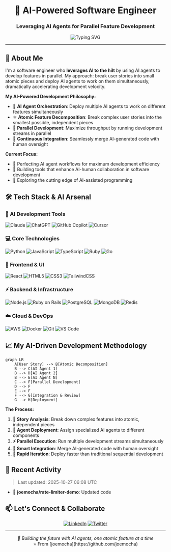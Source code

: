 <div align="center">
  <h1>🤖 AI-Powered Software Engineer</h1>
  <h3>Leveraging AI Agents for Parallel Feature Development</h3>
  
  ![Typing SVG](https://readme-typing-svg.herokuapp.com?font=Fira+Code&pause=1000&color=00D4FF&center=true&vCenter=true&width=500&lines=Software+Engineer+%2B+AI+Enthusiast;Parallel+Development+with+AI+Agents;Breaking+Stories+into+Atomic+Pieces;Building+the+Future%2C+One+Agent+at+a+Time)
</div>

---

## 🚀 About Me
I'm a software engineer who **leverages AI to the hilt** by using AI agents to develop features in parallel. My approach: break user stories into small atomic pieces and deploy AI agents to work on them simultaneously, dramatically accelerating development velocity.

**My AI-Powered Development Philosophy:**
- 🤖 **AI Agent Orchestration**: Deploy multiple AI agents to work on different features simultaneously
- ⚛️ **Atomic Feature Decomposition**: Break complex user stories into the smallest possible, independent pieces
- 🚀 **Parallel Development**: Maximize throughput by running development streams in parallel
- 🔄 **Continuous Integration**: Seamlessly merge AI-generated code with human oversight

**Current Focus:**
- 🌱 Perfecting AI agent workflows for maximum development efficiency  
- 💞️ Building tools that enhance AI-human collaboration in software development
- 🎯 Exploring the cutting edge of AI-assisted programming

## 🛠️ Tech Stack & AI Arsenal

### 🤖 AI Development Tools
![Claude](https://img.shields.io/badge/Claude-FF6B35?style=for-the-badge&logo=anthropic&logoColor=white)
![ChatGPT](https://img.shields.io/badge/ChatGPT-00A67E?style=for-the-badge&logo=openai&logoColor=white)
![GitHub Copilot](https://img.shields.io/badge/GitHub%20Copilot-000000?style=for-the-badge&logo=github&logoColor=white)
![Cursor](https://img.shields.io/badge/Cursor-000000?style=for-the-badge&logo=cursor&logoColor=white)

### 💻 Core Technologies
![Python](https://img.shields.io/badge/Python-3776AB?style=for-the-badge&logo=python&logoColor=white)
![JavaScript](https://img.shields.io/badge/JavaScript-F7DF1E?style=for-the-badge&logo=javascript&logoColor=black)
![TypeScript](https://img.shields.io/badge/TypeScript-007ACC?style=for-the-badge&logo=typescript&logoColor=white)
![Ruby](https://img.shields.io/badge/Ruby-CC342D?style=for-the-badge&logo=ruby&logoColor=white)
![Go](https://img.shields.io/badge/Go-00ADD8?style=for-the-badge&logo=go&logoColor=white)

### 🎨 Frontend & UI
![React](https://img.shields.io/badge/React-20232A?style=for-the-badge&logo=react&logoColor=61DAFB)
![HTML5](https://img.shields.io/badge/HTML5-E34F26?style=for-the-badge&logo=html5&logoColor=white)
![CSS3](https://img.shields.io/badge/CSS3-1572B6?style=for-the-badge&logo=css3&logoColor=white)
![TailwindCSS](https://img.shields.io/badge/Tailwind_CSS-38B2AC?style=for-the-badge&logo=tailwind-css&logoColor=white)

### ⚡ Backend & Infrastructure
![Node.js](https://img.shields.io/badge/Node.js-43853D?style=for-the-badge&logo=node.js&logoColor=white)
![Ruby on Rails](https://img.shields.io/badge/Ruby_on_Rails-CC0000?style=for-the-badge&logo=ruby-on-rails&logoColor=white)
![PostgreSQL](https://img.shields.io/badge/PostgreSQL-316192?style=for-the-badge&logo=postgresql&logoColor=white)
![MongoDB](https://img.shields.io/badge/MongoDB-4EA94B?style=for-the-badge&logo=mongodb&logoColor=white)
![Redis](https://img.shields.io/badge/Redis-DC382D?style=for-the-badge&logo=redis&logoColor=white)

### ☁️ Cloud & DevOps
![AWS](https://img.shields.io/badge/Amazon_AWS-232F3E?style=for-the-badge&logo=amazon-aws&logoColor=white)
![Docker](https://img.shields.io/badge/Docker-2496ED?style=for-the-badge&logo=docker&logoColor=white)
![Git](https://img.shields.io/badge/Git-F05032?style=for-the-badge&logo=git&logoColor=white)
![VS Code](https://img.shields.io/badge/VS_Code-007ACC?style=for-the-badge&logo=visual-studio-code&logoColor=white)

## 📈 My AI-Driven Development Methodology

```mermaid
graph LR
    A[User Story] --> B[Atomic Decomposition]
    B --> C[AI Agent 1]
    B --> D[AI Agent 2] 
    B --> E[AI Agent N]
    C --> F[Parallel Development]
    D --> F
    E --> F
    F --> G[Integration & Review]
    G --> H[Deployment]
```

**The Process:**
1. **🎯 Story Analysis**: Break down complex features into atomic, independent pieces
2. **🤖 Agent Deployment**: Assign specialized AI agents to different components
3. **⚡ Parallel Execution**: Run multiple development streams simultaneously
4. **🔗 Smart Integration**: Merge AI-generated code with human oversight
5. **🚀 Rapid Iteration**: Deploy faster than traditional sequential development

## 🔄 Recent Activity

> Last updated: 2025-10-27 06:08 UTC

- 🔨 **joemocha/rate-limiter-demo**: Updated code

## 📫 Let's Connect & Collaborate
<div align="center">
  
[![LinkedIn](https://img.shields.io/badge/LinkedIn-0077B5?style=for-the-badge&logo=linkedin&logoColor=white)](https://www.linkedin.com/in/sobu/)
[![Twitter](https://img.shields.io/badge/Twitter-1DA1F2?style=for-the-badge&logo=twitter&logoColor=white)](https://twitter.com/joemocha)

</div>

---

<div align="center">
  <i>🤖 Building the future with AI agents, one atomic feature at a time</i><br>
  ⭐️ From [joemocha](https://github.com/joemocha)
</div>
